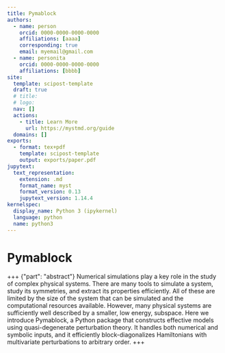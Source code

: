 ```yaml
---
title: Pymablock
authors:
  - name: person
    orcid: 0000-0000-0000-0000
    affiliations: [aaaa]
    corresponding: true
    email: myemail@gmail.com
  - name: personita
    orcid: 0000-0000-0000-0000
    affiliations: [bbbb]
site:
  template: scipost-template
  draft: true
  # title:
  # logo:
  nav: []
  actions:
    - title: Learn More
      url: https://mystmd.org/guide
  domains: []
exports:
  - format: tex+pdf
    template: scipost-template
    output: exports/paper.pdf
jupytext:
  text_representation:
    extension: .md
    format_name: myst
    format_version: 0.13
    jupytext_version: 1.14.4
kernelspec:
  display_name: Python 3 (ipykernel)
  language: python
  name: python3
---
```


# Pymablock

+++ {"part": "abstract"}
Numerical simulations play a key role in the study of complex physical systems.
There are many tools to simulate a system, study its symmetries, and extract its properties efficiently.
All of these are limited by the size of the system that can be simulated and the computational resources available.
However, many physical systems are sufficiently well described by a smaller, low energy, subspace.
Here we introduce Pymablock, a Python package that constructs effective models using quasi-degenerate perturbation theory.
It handles both numerical and symbolic inputs, and it efficiently block-diagonalizes Hamiltonians with multivariate perturbations to arbitrary order.
+++


```{include} introduction.md
```

```{include} finding_effective_model.md
```

```{include} algorithms.md
```

```{include} implementation.md
```

```{include} benchmark.md
```

```{include} conclusion.md
```
